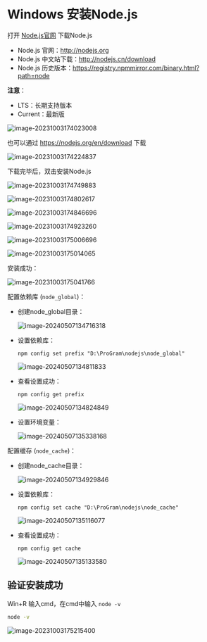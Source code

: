 # Windows 安装Node.js

打开 [Node.js官网](http://nodejs.org) 下载Node.js

- Node.js 官网：http://nodejs.org
- Node.js 中文站下载：http://nodejs.cn/download
- Node.js 历史版本：https://registry.npmmirror.com/binary.html?path=node

**注意**：

- LTS：长期支持版本
- Current：最新版

![image-20231003174023008](https://cdn.jsdelivr.net/gh/letengzz/tc2@main/img/Java/202310031740169.png)

也可以通过 https://nodejs.org/en/download 下载

![image-20231003174224837](https://cdn.jsdelivr.net/gh/letengzz/tc2@main/img/Java/202310031742716.png)

下载完毕后，双击安装Node.js

![image-20231003174749883](https://cdn.jsdelivr.net/gh/letengzz/tc2@main/img/Java/202310031747421.png)

![image-20231003174802617](https://cdn.jsdelivr.net/gh/letengzz/tc2@main/img/Java/202310031750726.png)

![image-20231003174846696](https://cdn.jsdelivr.net/gh/letengzz/tc2@main/img/Java/202310031750751.png)

![image-20231003174923260](https://cdn.jsdelivr.net/gh/letengzz/tc2@main/img/Java/202310031750138.png)

![image-20231003175006696](https://cdn.jsdelivr.net/gh/letengzz/tc2@main/img/Java/202310031750612.png)

![image-20231003175014065](https://cdn.jsdelivr.net/gh/letengzz/tc2@main/img/Java/202310031750199.png)

安装成功：

![image-20231003175041766](https://cdn.jsdelivr.net/gh/letengzz/tc2@main/img/Java/202310031750100.png)

配置依赖库 (`node_global`)：

- 创建node_global目录：

  ![image-20240507134716318](https://cdn.jsdelivr.net/gh/letengzz/tc2/img202405071347227.png)

- 设置依赖库：

  ```shell
  npm config set prefix "D:\ProGram\nodejs\node_global"
  ```

  ![image-20240507134811833](https://cdn.jsdelivr.net/gh/letengzz/tc2/img202405071348208.png)

- 查看设置成功：

  ```shell
  npm config get prefix
  ```

  ![image-20240507134824849](https://cdn.jsdelivr.net/gh/letengzz/tc2/img202405071348657.png)

- 设置环境变量：

  ![image-20240507135338168](https://cdn.jsdelivr.net/gh/letengzz/tc2/img202405071353541.png)

配置缓存 (`node_cache`)：

- 创建node_cache目录：

  ![image-20240507134929846](https://cdn.jsdelivr.net/gh/letengzz/tc2/img202405071349320.png)

- 设置依赖库：

  ```shell
  npm config set cache "D:\ProGram\nodejs\node_cache"
  ```

  ![image-20240507135116077](https://cdn.jsdelivr.net/gh/letengzz/tc2/img202405071351160.png)

- 查看设置成功：

  ```shell
  npm config get cache
  ```

  ![image-20240507135133580](https://cdn.jsdelivr.net/gh/letengzz/tc2/img202405071351017.png)

## 验证安装成功

Win+R 输入cmd，在cmd中输入 `node -v`

```bash
node -v
```

![image-20231003175215400](https://cdn.jsdelivr.net/gh/letengzz/tc2@main/img/Java/202310031752181.png)